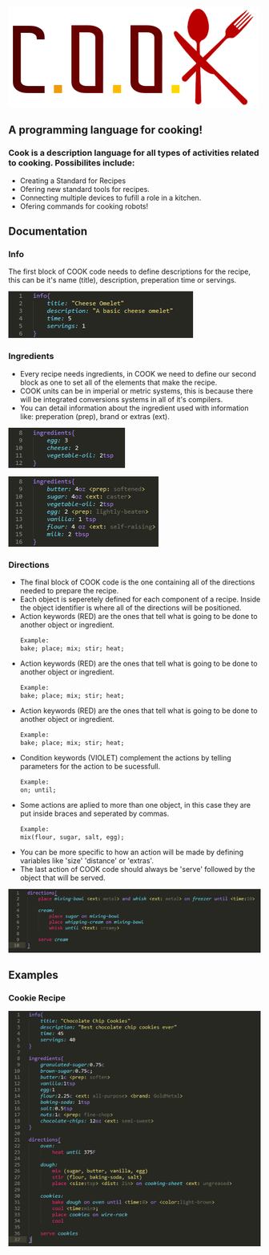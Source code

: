 ![cook language](pics/cook-color.png)

## A programming language for cooking!

### Cook is a description language for all types of activities related to cooking. Possibilites include:

- Creating a Standard for Recipes
- Ofering new standard tools for recipes.
- Connecting multiple devices to fufill a role in a kitchen.
- Ofering commands for cooking robots!

## Documentation

### Info
The first block of COOK code needs to define descriptions for the recipe, this can be it's name (title), description, preperation time or servings.

![info](pics/info.png)
    
### Ingredients

- Every recipe needs ingredients, in COOK we need to define our second block as one to set all of the elements that make the recipe.
- COOK units can be in imperial or metric systems, this is because there will be integrated conversions systems in all of it's compilers.
- You can detail information about the ingredient used with information like: preperation (prep), brand or extras (ext).

![ingredients](pics/ingredients.png)

![ingredients2](pics/ingredients-2.png)

### Directions

- The final block of COOK code is the one containing all of the directions needed to prepare the recipe.
- Each object is seperetely defined for each component of a recipe. Inside the object identifier is where all of the directions will be positioned.
- Action keywords (RED) are the ones that tell what is going to be done to another object or ingredient.
    ```
    Example: 
    bake; place; mix; stir; heat;
    ```
- Action keywords (RED) are the ones that tell what is going to be done to another object or ingredient. 
    ```
    Example: 
    bake; place; mix; stir; heat;
    ```
- Action keywords (RED) are the ones that tell what is going to be done to another object or ingredient. 
    ```
    Example: 
    bake; place; mix; stir; heat;
    ```
- Condition keywords (VIOLET) complement the actions by telling parameters for the action to be sucessfull.
    ```
    Example: 
    on; until;
    ```
- Some actions are aplied to more than one object, in this case they are put inside braces and seperated by commas. 
    ```
    Example:
    mix(flour, sugar, salt, egg);
    ```
- You can be more specific to how an action will be made by defining variables like 'size' 'distance' or 'extras'.
- The last action of COOK code should always be 'serve' followed by the object that will be served.

![Directions](pics/directions.png)

## Examples

### Cookie Recipe

![cookie example](pics/cookie.png)
